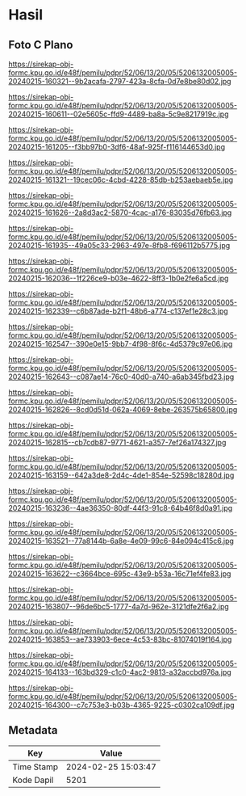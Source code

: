 # Hasil

## Foto C Plano

https://sirekap-obj-formc.kpu.go.id/e48f/pemilu/pdpr/52/06/13/20/05/5206132005005-20240215-160321--9b2acafa-2797-423a-8cfa-0d7e8be80d02.jpg

https://sirekap-obj-formc.kpu.go.id/e48f/pemilu/pdpr/52/06/13/20/05/5206132005005-20240215-160611--02e5605c-ffd9-4489-ba8a-5c9e8217919c.jpg

https://sirekap-obj-formc.kpu.go.id/e48f/pemilu/pdpr/52/06/13/20/05/5206132005005-20240215-161205--f3bb97b0-3df6-48af-925f-f116144653d0.jpg

https://sirekap-obj-formc.kpu.go.id/e48f/pemilu/pdpr/52/06/13/20/05/5206132005005-20240215-161321--19cec06c-4cbd-4228-85db-b253aebaeb5e.jpg

https://sirekap-obj-formc.kpu.go.id/e48f/pemilu/pdpr/52/06/13/20/05/5206132005005-20240215-161626--2a8d3ac2-5870-4cac-a176-83035d76fb63.jpg

https://sirekap-obj-formc.kpu.go.id/e48f/pemilu/pdpr/52/06/13/20/05/5206132005005-20240215-161935--49a05c33-2963-497e-8fb8-f696112b5775.jpg

https://sirekap-obj-formc.kpu.go.id/e48f/pemilu/pdpr/52/06/13/20/05/5206132005005-20240215-162036--1f226ce9-b03e-4622-8ff3-1b0e2fe6a5cd.jpg

https://sirekap-obj-formc.kpu.go.id/e48f/pemilu/pdpr/52/06/13/20/05/5206132005005-20240215-162339--c6b87ade-b2f1-48b6-a774-c137ef1e28c3.jpg

https://sirekap-obj-formc.kpu.go.id/e48f/pemilu/pdpr/52/06/13/20/05/5206132005005-20240215-162547--390e0e15-9bb7-4f98-8f6c-4d5379c97e06.jpg

https://sirekap-obj-formc.kpu.go.id/e48f/pemilu/pdpr/52/06/13/20/05/5206132005005-20240215-162643--c087ae14-76c0-40d0-a740-a6ab345fbd23.jpg

https://sirekap-obj-formc.kpu.go.id/e48f/pemilu/pdpr/52/06/13/20/05/5206132005005-20240215-162826--8cd0d51d-062a-4069-8ebe-263575b65800.jpg

https://sirekap-obj-formc.kpu.go.id/e48f/pemilu/pdpr/52/06/13/20/05/5206132005005-20240215-162815--cb7cdb87-9771-4621-a357-7ef26a174327.jpg

https://sirekap-obj-formc.kpu.go.id/e48f/pemilu/pdpr/52/06/13/20/05/5206132005005-20240215-163159--642a3de8-2d4c-4de1-854e-52598c18280d.jpg

https://sirekap-obj-formc.kpu.go.id/e48f/pemilu/pdpr/52/06/13/20/05/5206132005005-20240215-163236--4ae36350-80df-44f3-91c8-64b46f8d0a91.jpg

https://sirekap-obj-formc.kpu.go.id/e48f/pemilu/pdpr/52/06/13/20/05/5206132005005-20240215-163521--77a8144b-6a8e-4e09-99c6-84e094c415c6.jpg

https://sirekap-obj-formc.kpu.go.id/e48f/pemilu/pdpr/52/06/13/20/05/5206132005005-20240215-163622--c3664bce-695c-43e9-b53a-16c71ef4fe83.jpg

https://sirekap-obj-formc.kpu.go.id/e48f/pemilu/pdpr/52/06/13/20/05/5206132005005-20240215-163807--96de6bc5-1777-4a7d-962e-3121dfe2f6a2.jpg

https://sirekap-obj-formc.kpu.go.id/e48f/pemilu/pdpr/52/06/13/20/05/5206132005005-20240215-163853--ae733903-6ece-4c53-83bc-81074019f164.jpg

https://sirekap-obj-formc.kpu.go.id/e48f/pemilu/pdpr/52/06/13/20/05/5206132005005-20240215-164133--163bd329-c1c0-4ac2-9813-a32accbd976a.jpg

https://sirekap-obj-formc.kpu.go.id/e48f/pemilu/pdpr/52/06/13/20/05/5206132005005-20240215-164300--c7c753e3-b03b-4365-9225-c0302ca109df.jpg


## Metadata

| Key        | Value               |
| ---------- | ------------------- |
| Time Stamp | 2024-02-25 15:03:47 |
| Kode Dapil | 5201                |



